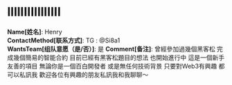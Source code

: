 # llllIIIIllllIIII

**Name[姓名]**: Henry  
**ContactMethod[联系方式]**: TG : @Si8a1  
**WantsTeam[组队意愿（是/否）]**: 是
**Comment[备注]**: 曾經參加過幾個黑客松 完成幾個簡易的智能合約 目前已經有黑客松題目的想法 也開始進行中 這是一個新手友善的項目 無論你是一個百白開發者 或是無任何技術背景 只要對Web3有興趣 都可以私訊我 歡迎各位有興趣的朋友私訊我和我聊聊～  
